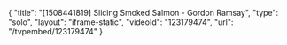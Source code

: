 {
    "title": "[1508441819] Slicing Smoked Salmon - Gordon Ramsay",
    "type": "solo",
    "layout": "iframe-static",
    "videoId": "123179474",
    "url": "\/tvpembed\/123179474"
}